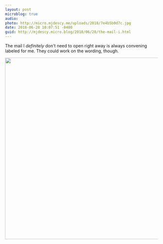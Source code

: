 ```yaml
---
layout: post
microblog: true
audio: 
photo: http://micro.mjdescy.me/uploads/2018/7e4b5b0d7c.jpg
date: 2018-06-28 10:07:51 -0400
guid: http://mjdescy.micro.blog/2018/06/28/the-mail-i.html
---
```

The mail I _definitely_ don't need to open right away is always convening labeled for me. They could work on the wording, though.

<img src="http://micro.mjdescy.me/uploads/2018/7e4b5b0d7c.jpg" width="600" height="600" />
